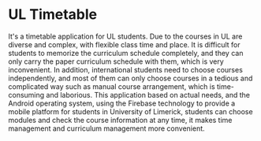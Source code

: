 # UL Timetable
It's a timetable application for UL students.
Due to the courses in UL are diverse and complex, with flexible class time and place. It is difficult for students to memorize the curriculum schedule completely, and they can only carry the paper curriculum schedule with them, which is very inconvenient. In addition, international students need to choose courses independently, and most of them can only choose courses in a tedious and complicated way such as manual course arrangement, which is time-consuming and laborious. 
This application based on actual needs, and the Android operating system, using the Firebase technology to provide a mobile platform for students in University of Limerick, students can choose modules and check the course information at any time, it makes time management and curriculum management more convenient.
